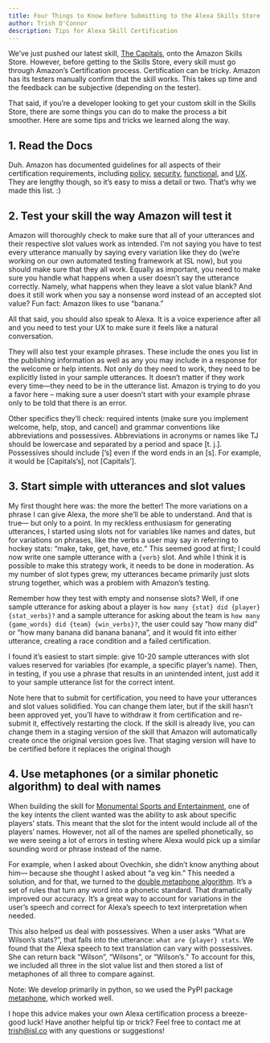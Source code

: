 ```yaml
---
title: Four Things to Know before Submitting to the Alexa Skills Store
author: Trish O'Connor
description: Tips for Alexa Skill Certification
---
```


We’ve just pushed our latest skill, [The Capitals](https://www.amazon.com/Monumental-Sports-and-Entertainment-Capitals/dp/B0767PGMMD/ref=cm_cr_arp_d_product_top?ie=UTF8), onto the Amazon Skills Store. However, before getting to the Skills Store, every skill must go through Amazon’s Certification process. Certification can be tricky. Amazon has its testers manually confirm that the skill works. This takes up time and the feedback can be subjective (depending on the tester).

That said, if you’re a developer looking to get your custom skill in the Skills Store, there are some things you can do to make the process a bit smoother. Here are some tips and tricks we learned along the way.

## 1. Read the Docs
Duh. Amazon has documented guidelines for all aspects of their certification requirements, including [policy](https://developer.amazon.com/docs/custom-skills/policy-testing-for-an-alexa-skill.html), [security](https://developer.amazon.com/docs/custom-skills/security-testing-for-an-alexa-skill.html), [functional](https://developer.amazon.com/docs/custom-skills/functional-testing-for-a-custom-skill.html), and [UX](https://developer.amazon.com/docs/custom-skills/voice-interface-and-user-experience-testing-for-a-custom-skill.html). They are lengthy though, so it’s easy to miss a detail or two. That’s why we made this list. :)

## 2. Test your skill the way Amazon will test it
Amazon will thoroughly check to make sure that all of your utterances and their respective slot values work as intended. I’m not saying you have to test every utterance manually by saying every variation like they do (we’re working on our own automated testing framework at ISL now), but you should make sure that they all work. Equally as important, you need to make sure you handle what happens when a user doesn’t say the utterance correctly. Namely, what happens when they leave a slot value blank? And does it still work when you say a nonsense word instead of an accepted slot value? Fun fact: Amazon likes to use “banana.”

All that said, you should also speak to Alexa. It is a voice experience after all and you need to test your UX to make sure it feels like a natural conversation.

They will also test your example phrases. These include the ones you list in the publishing information as well as any you may include in a response for the welcome or help intents. Not only do they need to work, they need to be explicitly listed in your sample utterances. It doesn’t matter if they work every time—they need to be in the utterance list. Amazon is trying to do you a favor here – making sure a user doesn’t start with your example phrase only to be told that there is an error. 

Other specifics they’ll check: required intents (make sure you implement welcome, help, stop, and cancel) and grammar conventions like abbreviations and possessives. Abbreviations in acronyms or names like TJ should be lowercase and separated by a period and space [t. j.]. Possessives should include [’s] even if the word ends in an [s]. For example, it would be [Capitals’s], not [Capitals’].

## 3. Start simple with utterances and slot values
My first thought here was: the more the better! The more variations on a phrase I can give Alexa, the more she’ll be able to understand. And that is true—  but only to a point. In my reckless enthusiasm for generating utterances, I started using slots not for variables like names and dates, but for variations on phrases, like the verbs a user may say in referring to hockey stats: “make, take, get, have, etc.” This seemed good at first; I could now write one sample utterance with a `{verb}` slot. And while I think it is possible to make this strategy work, it needs to be done in moderation. As my number of slot types grew, my utterances became primarily just slots strung together, which was a problem with Amazon’s testing.

Remember how they test with empty and nonsense slots? Well, if one sample utterance for asking about a player is `how many {stat} did {player}{stat_verbs}?` and a sample utterance for asking about the team is `how many {game_words} did {team} {win_verbs}?`, the user could say “how many did” or “how many banana did banana banana”, and it would fit into either utterance, creating a race condition and a failed certification.

I found it’s easiest to start simple: give 10-20 sample utterances with slot values reserved for variables (for example, a specific player’s name). Then, in testing, if you use a phrase that results in an unintended intent, just add it to your sample utterance list for the correct intent.

Note here that to submit for certification, you need to have your utterances and slot values solidified. You can change them later, but if the skill hasn’t been approved yet, you’ll have to withdraw it from certification and re-submit it, effectively restarting the clock. If the skill is already live, you can change them in a staging version of the skill that Amazon will automatically create once the original version goes live. That staging version will have to be certified before it replaces the original though


## 4. Use metaphones (or a similar phonetic algorithm) to deal with names
When building the skill for [Monumental Sports and Entertainment](http://www.monumentalsports.com/), one of the key intents the client wanted was the ability to ask about specific players’ stats. This meant that the slot for the intent would include all of the players’ names. However, not all of the names are spelled phonetically, so we were seeing a lot of errors in testing where Alexa would pick up a similar sounding word or phrase instead of the name. 

For example, when I asked about Ovechkin, she didn’t know anything about him— because she thought I asked about “a veg kin.” This needed a solution, and for that, we turned to the [double metaphone algorithm](http://ntz-develop.blogspot.com/2011/03/phonetic-algorithms.html). It’s a set of rules that turn any word into a phonetic standard. That dramatically improved our accuracy. It’s a great way to account for variations in the user’s speech and correct for Alexa’s speech to text interpretation when needed.

This also helped us deal with possessives. When a user asks “What are Wilson’s stats?”, that falls into the utterance: `what are {player} stats`. We found that the Alexa speech to text translation can vary with possessives. She can return back “Wilson”, “Wilsons”, or “Wilson’s.” To account for this, we included all three in the slot value list and then stored a list of metaphones of all three to compare against.

Note: We develop primarily in python, so we used the PyPI package [metaphone](https://pypi.python.org/pypi/Metaphone/0.4), which worked well.


I hope this advice makes your own Alexa certification process a breeze- good luck! Have another helpful tip or trick? Feel free to contact me at [trish@isl.co](mailto:trish@isl.co) with any questions or suggestions!

